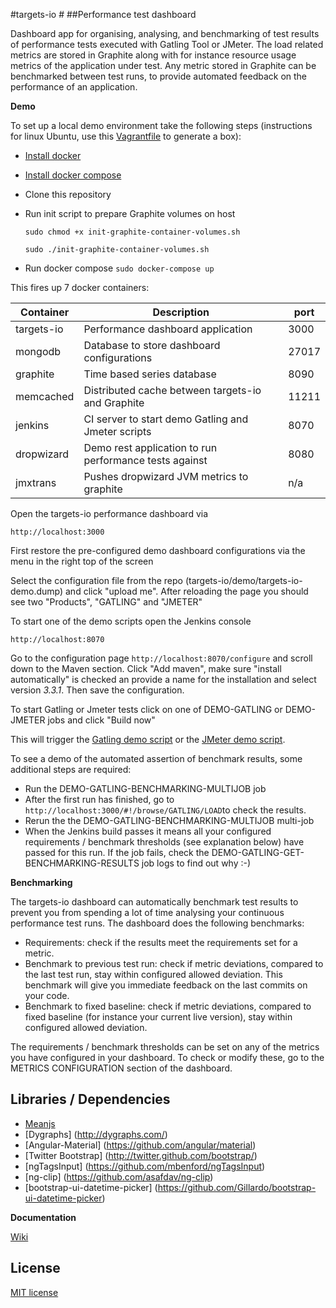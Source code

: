 #targets-io #
##Performance test dashboard

Dashboard app for organising, analysing, and benchmarking of test results of performance tests executed with Gatling Tool or JMeter.
The load related metrics are stored in Graphite along with for instance resource usage metrics of the application under test.
Any metric stored in Graphite can be benchmarked between test runs, to provide automated feedback on the performance of an application.

**Demo**

To set up a local demo environment take the following steps (instructions for linux Ubuntu, use this [Vagrantfile](https://github.com/dmoll1974/targets-io/blob/master/Vagrantfile) to generate a box):

- [Install docker](http://docs.docker.com/linux/step_one/)  
- [Install docker compose](https://github.com/docker/compose/releases)
- Clone this repository
- Run init script to prepare Graphite volumes on host

  `sudo chmod +x init-graphite-container-volumes.sh`
  
  `sudo ./init-graphite-container-volumes.sh`
- Run docker compose  `sudo docker-compose up`


This fires up 7 docker containers:

| Container  	| Description                                            	| port  	|
|------------	|--------------------------------------------------------	|-------	|
| targets-io 	| Performance dashboard application                      	| 3000  	|
| mongodb    	| Database to store dashboard configurations           		| 27017 	|
| graphite   	| Time based series database                             	| 8090  	|
| memcached  	| Distributed cache between targets-io and Graphite      	| 11211 	|
| jenkins    	| CI server to start demo Gatling and Jmeter scripts     	| 8070  	|
| dropwizard 	| Demo rest application to run performance tests against 	| 8080  	|
| jmxtrans   	| Pushes dropwizard JVM metrics to graphite              	| n/a   	|


Open the targets-io performance dashboard via

`http://localhost:3000`

First restore the pre-configured demo dashboard configurations via the menu in the right top of the screen

Select the configuration file from the repo (targets-io/demo/targets-io-demo.dump) and click "upload me". After reloading the page you should see two "Products", "GATLING" and "JMETER"

To start one of the demo scripts open the Jenkins console

`http://localhost:8070` 

Go to the configuration page `http://localhost:8070/configure` and scroll down to the Maven section.
Click "Add maven", make sure "install automatically" is checked an provide a name for the installation and select version *3.3.1*. Then save the configuration.

To start Gatling or Jmeter tests click on one of DEMO-GATLING or DEMO-JMETER jobs and click "Build now"

This will trigger the [Gatling demo script](https://github.com/dmoll1974/gatling-demo-script) or the [JMeter demo script](https://github.com/dmoll1974/jmeter-demo-script). 

To see a demo of the automated assertion of benchmark results, some additional steps are required:

- Run the DEMO-GATLING-BENCHMARKING-MULTIJOB job
- After the first run has finished, go to `http://localhost:3000/#!/browse/GATLING/LOAD`to check the results.
- Rerun the the DEMO-GATLING-BENCHMARKING-MULTIJOB multi-job
- When the Jenkins build passes it means all your configured requirements / benchmark thresholds (see explanation below) have passed for this run. If the job fails, check the DEMO-GATLING-GET-BENCHMARKING-RESULTS job logs to find out why :-)

**Benchmarking**

The targets-io dashboard can automatically benchmark test results to prevent you from spending a lot of time analysing your continuous performance test runs. The dashboard does the following benchmarks:

- Requirements: check if the results meet the requirements set for a metric. 
- Benchmark to previous test run: check if metric deviations, compared to the last test run, stay within configured allowed deviation. This benchmark will give you immediate feedback on the last commits on your code.
- Benchmark to fixed baseline: check if metric deviations, compared to fixed baseline (for instance your current live version), stay within configured allowed deviation.
 
The requirements / benchmark thresholds can be set on any of the metrics you have configured in your dashboard. To check or modify these, go to the METRICS CONFIGURATION section of the dashboard.


**Libraries / Dependencies**
------------------------
+ [Meanjs](https://github.com/meanjs/mean)
+ [Dygraphs] (http://dygraphs.com/) 
+ [Angular-Material] (https://github.com/angular/material)
+ [Twitter Bootstrap] (http://twitter.github.com/bootstrap/)
+ [ngTagsInput] (https://github.com/mbenford/ngTagsInput)
+ [ng-clip] (https://github.com/asafdav/ng-clip)
+ [bootstrap-ui-datetime-picker] (https://github.com/Gillardo/bootstrap-ui-datetime-picker)

**Documentation**

[Wiki](https://github.com/dmoll1974/targets-io/wiki)

## License

[MIT license](https://github.com/dmoll1974/targets-io/blob/master/LICENSE.md)
